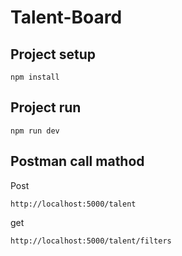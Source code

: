 # Talent-Board

## Project setup
```
npm install
```
## Project run
```
npm run dev
```
## Postman call mathod

Post
```
http://localhost:5000/talent
```
get
```
http://localhost:5000/talent/filters
```



